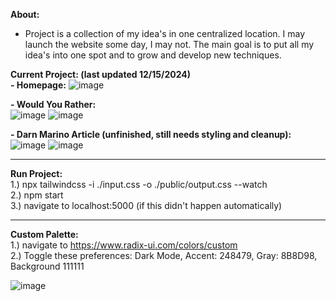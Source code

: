 **About:**
- Project is a collection of my idea's in one centralized location. I may launch the website some day, I may not. The main goal is to put all my idea's into one spot and to grow and develop new techniques.

**Current Project: (last updated 12/15/2024)**
<br />
**- Homepage:**
![image](https://github.com/user-attachments/assets/26bf4ef3-f7ae-4daf-8cf3-fdeec398ca70)


**- Would You Rather:**<br />
![image](https://github.com/user-attachments/assets/4aa39e76-8a90-4689-8087-4f0b9ae8fe00)
![image](https://github.com/user-attachments/assets/d6b290c7-a7ce-4c11-8989-75f4ded7c7a5)


**- Darn Marino Article (unfinished, still needs styling and cleanup):**<br />
![image](https://github.com/user-attachments/assets/dcc41fa0-de81-48c5-a596-0b1a0706141a)
![image](https://github.com/user-attachments/assets/d27750a7-569b-4ad5-8d1d-6c4a9e2c7cc4)




- - - 

**Run Project:** <br />
  1.) npx tailwindcss -i ./input.css -o ./public/output.css --watch <br />
2.) npm start <br />
3.) navigate to localhost:5000 (if this didn't happen automatically) <br />

- - - 

**Custom Palette:** <br />
1.) navigate to https://www.radix-ui.com/colors/custom <br />
2.) Toggle these preferences: Dark Mode, Accent: 248479, Gray: 8B8D98, Background 111111 <br />

![image](https://github.com/justinlogan03/website-1/assets/70607137/8441fdbd-a4c0-4d3a-950a-75e6ed2a8b48)
